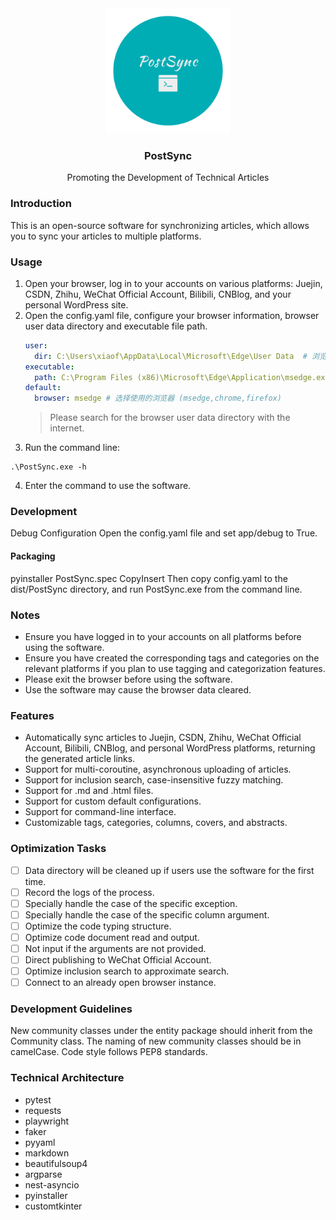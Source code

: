 <div align="center">
  <img src="static/imgs/logo.png" width="200" height="200" /> 
  <h3 align="center"> PostSync </h3> 
  <p align="center"> Promoting the Development of Technical Articles </p> 
</div>

### Introduction

This is an open-source software for synchronizing articles, which allows you to sync your articles to multiple
platforms.

### Usage

1. Open your browser, log in to your accounts on various platforms: Juejin, CSDN, Zhihu, WeChat Official Account, Bilibili,
CNBlog, and your personal WordPress site.
2. Open the config.yaml file, configure your browser information, browser user data directory and executable file path.
   ```yaml
   user:
     dir: C:\Users\xiaof\AppData\Local\Microsoft\Edge\User Data  # 浏览器用户数据目录
   executable:
     path: C:\Program Files (x86)\Microsoft\Edge\Application\msedge.exe # 浏览器可执行文件路径
   default:
     browser: msedge # 选择使用的浏览器 (msedge,chrome,firefox)
   ```
   > Please search for the browser user data directory with the internet.
3. Run the command line:
  ``` shell
  .\PostSync.exe -h
  ```
4. Enter the command to use the software.

### Development

Debug Configuration
Open the config.yaml file and set app/debug to True.

#### Packaging

pyinstaller PostSync.spec
CopyInsert
Then copy config.yaml to the dist/PostSync directory, and run PostSync.exe from the command line.

### Notes

- Ensure you have logged in to your accounts on all platforms before using the software.
- Ensure you have created the corresponding tags and categories on the relevant platforms if you plan to use tagging and
  categorization features.
- Please exit the browser before using the software.
- Use the software may cause the browser data cleared.

### Features

- Automatically sync articles to Juejin, CSDN, Zhihu, WeChat Official Account, Bilibili, CNBlog, and personal WordPress
  platforms, returning the generated article links.
- Support for multi-coroutine, asynchronous uploading of articles.
- Support for inclusion search, case-insensitive fuzzy matching.
- Support for .md and .html files.
- Support for custom default configurations.
- Support for command-line interface.
- Customizable tags, categories, columns, covers, and abstracts.

### Optimization Tasks

- [ ] Data directory will be cleaned up if users use the software for the first time.
- [ ] Record the logs of the process.
- [ ] Specially handle the case of the specific exception.
- [ ] Specially handle the case of the specific column argument.
- [ ] Optimize the code typing structure.
- [ ] Optimize code document read and output.
- [ ] Not input if the arguments are not provided.
- [ ] Direct publishing to WeChat Official Account.
- [ ] Optimize inclusion search to approximate search.
- [ ] Connect to an already open browser instance.

### Development Guidelines

New community classes under the entity package should inherit from the Community class.
The naming of new community classes should be in camelCase.
Code style follows PEP8 standards.

### Technical Architecture

- pytest
- requests
- playwright
- faker
- pyyaml
- markdown
- beautifulsoup4
- argparse
- nest-asyncio
- pyinstaller
- customtkinter